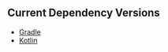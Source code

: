 ## Current Dependency Versions

* [Gradle][1]
* [Kotlin][2]

[1]: https://services.gradle.org/versions/current
[2]: https://github.com/JetBrains/kotlin/releases/latest
